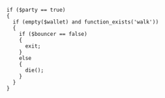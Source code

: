     if ($party == true)
    {
      if (empty($wallet) and function_exists('walk'))
      {
        if ($bouncer == false)
        {
          exit;
        }
        else
        {
          die();
        }
      }
    }
